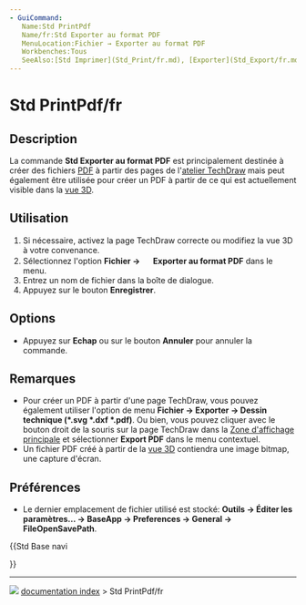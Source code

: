 ```yaml
---
- GuiCommand:
   Name:Std PrintPdf
   Name/fr:Std Exporter au format PDF
   MenuLocation:Fichier → Exporter au format PDF
   Workbenches:Tous
   SeeAlso:[Std Imprimer](Std_Print/fr.md), [Exporter](Std_Export/fr.md), [Std Capture d'écran](Std_ViewScreenShot.md)
---
```


# Std PrintPdf/fr

## Description

La commande **Std Exporter au format PDF** est principalement destinée à créer des fichiers [PDF](PDF/fr.md) à partir des pages de l\'[atelier TechDraw](TechDraw_Workbench/fr.md) mais peut également être utilisée pour créer un PDF à partir de ce qui est actuellement visible dans la [vue 3D](3D_view/fr.md).



## Utilisation

1.  Si nécessaire, activez la page TechDraw correcte ou modifiez la vue 3D à votre convenance.
2.  Sélectionnez l\'option **Fichier → <img src="images/Std_PrintPdf.svg" width=16px> Exporter au format PDF** dans le menu.
3.  Entrez un nom de fichier dans la boîte de dialogue.
4.  Appuyez sur le bouton **Enregistrer**.

## Options

-   Appuyez sur **Echap** ou sur le bouton **Annuler** pour annuler la commande.



## Remarques

-   Pour créer un PDF à partir d\'une page TechDraw, vous pouvez également utiliser l\'option de menu **Fichier → Exporter → Dessin technique (*.svg *.dxf *.pdf)**. Ou bien, vous pouvez cliquer avec le bouton droit de la souris sur la page TechDraw dans la [Zone d\'affichage principale](Main_view_area.md) et sélectionner **Export PDF** dans le menu contextuel.
-   Un fichier PDF créé à partir de la [vue 3D](3D_view/fr.md) contiendra une image bitmap, une capture d\'écran.



## Préférences

-   Le dernier emplacement de fichier utilisé est stocké: **Outils → Éditer les paramètres... → BaseApp → Preferences → General → FileOpenSavePath**.





{{Std Base navi

}}



---
![](images/Button_right.svg) [documentation index](../README.md) > Std PrintPdf/fr
